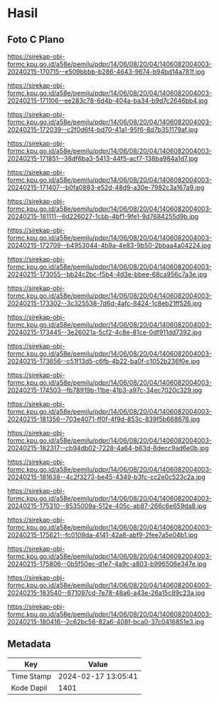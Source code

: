 # Hasil

## Foto C Plano

https://sirekap-obj-formc.kpu.go.id/a58e/pemilu/pdpr/14/06/08/20/04/1406082004003-20240215-170715--e509bbbb-b286-4643-9674-b94bd14a781f.jpg

https://sirekap-obj-formc.kpu.go.id/a58e/pemilu/pdpr/14/06/08/20/04/1406082004003-20240215-171106--ee283c78-6d4b-404a-ba34-b9d7c2646bb4.jpg

https://sirekap-obj-formc.kpu.go.id/a58e/pemilu/pdpr/14/06/08/20/04/1406082004003-20240215-172039--c2f0d6f4-bd70-41a1-95f6-8d7b351179af.jpg

https://sirekap-obj-formc.kpu.go.id/a58e/pemilu/pdpr/14/06/08/20/04/1406082004003-20240215-171851--38df6ba3-5413-44f5-acf7-138ba984a1d7.jpg

https://sirekap-obj-formc.kpu.go.id/a58e/pemilu/pdpr/14/06/08/20/04/1406082004003-20240215-171407--b0fa0883-e52d-48d9-a30e-7982c3a167a9.jpg

https://sirekap-obj-formc.kpu.go.id/a58e/pemilu/pdpr/14/06/08/20/04/1406082004003-20240215-181111--6d226027-1cbb-4bf1-9fe1-9d7684255d9b.jpg

https://sirekap-obj-formc.kpu.go.id/a58e/pemilu/pdpr/14/06/08/20/04/1406082004003-20240215-172709--b4953044-4b9a-4e83-9b50-2bbaa4a04224.jpg

https://sirekap-obj-formc.kpu.go.id/a58e/pemilu/pdpr/14/06/08/20/04/1406082004003-20240215-173055--bb24c2bc-f5b4-4d3e-bbee-68ca956c7a3e.jpg

https://sirekap-obj-formc.kpu.go.id/a58e/pemilu/pdpr/14/06/08/20/04/1406082004003-20240215-173302--3c325538-7d6d-4afc-8424-1c8eb21ff526.jpg

https://sirekap-obj-formc.kpu.go.id/a58e/pemilu/pdpr/14/06/08/20/04/1406082004003-20240215-173445--3e26021a-5cf2-4c8e-81ce-0df911dd7392.jpg

https://sirekap-obj-formc.kpu.go.id/a58e/pemilu/pdpr/14/06/08/20/04/1406082004003-20240215-173656--c51f13d5-c6fb-4b22-ba0f-c1052b236f0e.jpg

https://sirekap-obj-formc.kpu.go.id/a58e/pemilu/pdpr/14/06/08/20/04/1406082004003-20240215-174503--fb78919b-11be-41b3-a97c-34ec7020c329.jpg

https://sirekap-obj-formc.kpu.go.id/a58e/pemilu/pdpr/14/06/08/20/04/1406082004003-20240215-181356--703e4071-ff0f-4f9d-853c-839f5b668676.jpg

https://sirekap-obj-formc.kpu.go.id/a58e/pemilu/pdpr/14/06/08/20/04/1406082004003-20240215-182317--cb94db02-7228-4a64-b63d-8decc9ad6e0b.jpg

https://sirekap-obj-formc.kpu.go.id/a58e/pemilu/pdpr/14/06/08/20/04/1406082004003-20240215-181638--4c2f3273-be45-4349-b3fc-cc2e0c523c2a.jpg

https://sirekap-obj-formc.kpu.go.id/a58e/pemilu/pdpr/14/06/08/20/04/1406082004003-20240215-175310--8535009a-512e-405c-ab87-266c6e659da8.jpg

https://sirekap-obj-formc.kpu.go.id/a58e/pemilu/pdpr/14/06/08/20/04/1406082004003-20240215-175621--fc0109da-4141-42a8-abf9-2fee7a5e04b1.jpg

https://sirekap-obj-formc.kpu.go.id/a58e/pemilu/pdpr/14/06/08/20/04/1406082004003-20240215-175806--0b5f50ec-d1e7-4a9c-a803-b996506e347e.jpg

https://sirekap-obj-formc.kpu.go.id/a58e/pemilu/pdpr/14/06/08/20/04/1406082004003-20240215-183540--871097cd-7e78-48a6-a43e-26a15c89c23a.jpg

https://sirekap-obj-formc.kpu.go.id/a58e/pemilu/pdpr/14/06/08/20/04/1406082004003-20240215-180416--2c62bc56-82a6-408f-bca0-37c0416851e3.jpg


## Metadata

| Key        | Value               |
| ---------- | ------------------- |
| Time Stamp | 2024-02-17 13:05:41 |
| Kode Dapil | 1401                |



